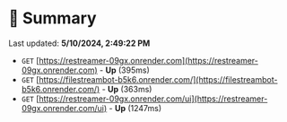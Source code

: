 # 📖 Summary
Last updated: **5/10/2024, 2:49:22 PM**

- `GET` [https://restreamer-09gx.onrender.com](https://restreamer-09gx.onrender.com) - **Up** (395ms)
- `GET` [https://filestreambot-b5k6.onrender.com/](https://filestreambot-b5k6.onrender.com/) - **Up** (363ms)
- `GET` [https://restreamer-09gx.onrender.com/ui](https://restreamer-09gx.onrender.com/ui) - **Up** (1247ms)

